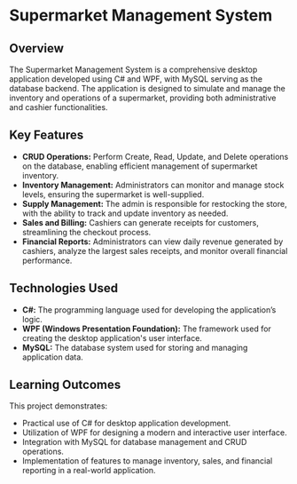 # Supermarket Management System

## Overview

The Supermarket Management System is a comprehensive desktop application developed using C# and WPF, with MySQL serving as the database backend. The application is designed to simulate and manage the inventory and operations of a supermarket, providing both administrative and cashier functionalities.

## Key Features

- **CRUD Operations:** Perform Create, Read, Update, and Delete operations on the database, enabling efficient management of supermarket inventory.
- **Inventory Management:** Administrators can monitor and manage stock levels, ensuring the supermarket is well-supplied.
- **Supply Management:** The admin is responsible for restocking the store, with the ability to track and update inventory as needed.
- **Sales and Billing:** Cashiers can generate receipts for customers, streamlining the checkout process.
- **Financial Reports:** Administrators can view daily revenue generated by cashiers, analyze the largest sales receipts, and monitor overall financial performance.

## Technologies Used

- **C#:** The programming language used for developing the application’s logic.
- **WPF (Windows Presentation Foundation):** The framework used for creating the desktop application's user interface.
- **MySQL:** The database system used for storing and managing application data.


## Learning Outcomes

This project demonstrates:

- Practical use of C# for desktop application development.
- Utilization of WPF for designing a modern and interactive user interface.
- Integration with MySQL for database management and CRUD operations.
- Implementation of features to manage inventory, sales, and financial reporting in a real-world application.

